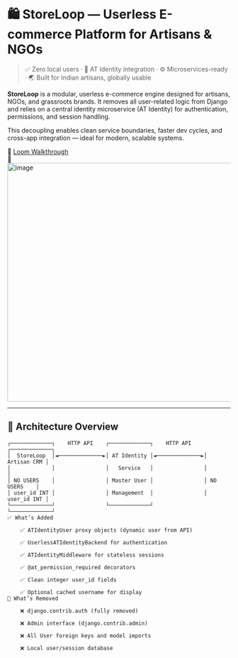 # 🛍️ StoreLoop — Userless E-commerce Platform for Artisans & NGOs

> ✅ Zero local users · 🔐 AT Identity integration · ⚙️ Microservices-ready · 🌏 Built for Indian artisans, globally usable

**StoreLoop** is a modular, userless e-commerce engine designed for artisans, NGOs, and grassroots brands. It removes all user-related logic from Django and relies on a central identity microservice (AT Identity) for authentication, permissions, and session handling.

This decoupling enables clean service boundaries, faster dev cycles, and cross-app integration — ideal for modern, scalable systems.

🔗 [Loom Walkthrough](https://www.loom.com/share/795ebe98fa57463880091cb22868f6e7)  
📸 
<img width="1212" height="538" alt="image" src="https://github.com/user-attachments/assets/2cfc689b-308d-40a2-aca9-3b8ee67805d7" />

---
## 🧱 Architecture Overview

```text
┌─────────────┐    HTTP API    ┌─────────────┐    HTTP API    ┌─────────────┐
│  StoreLoop  │◄──────────────►│ AT Identity │◄──────────────►│ Artisan CRM │
│             │                │   Service   │                │             │
│ NO USERS    │                │ Master User │                │ NO USERS    │
│ user_id INT │                │ Management  │                │ user_id INT │
└─────────────┘                └─────────────┘                └─────────────┘
✅ What’s Added

    ✅ ATIdentityUser proxy objects (dynamic user from API)

    ✅ UserlessATIdentityBackend for authentication

    ✅ ATIdentityMiddleware for stateless sessions

    ✅ @at_permission_required decorators

    ✅ Clean integer user_id fields

    ✅ Optional cached username for display
🚫 What’s Removed

    ❌ django.contrib.auth (fully removed)

    ❌ Admin interface (django.contrib.admin)

    ❌ All User foreign keys and model imports

    ❌ Local user/session database
